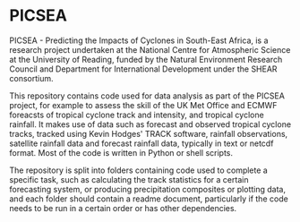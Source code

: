 # PICSEA

PICSEA - Predicting the Impacts of Cyclones in South-East Africa, is a research project undertaken at the National Centre for Atmospheric Science at the University of Reading, funded by the Natural Environment Research Council and Department for International Development under the SHEAR consortium. 

This repository contains code used for data analysis as part of the PICSEA project, for example to assess the skill of the UK Met Office and ECMWF foreacsts of tropical cyclone track and intensity, and tropical cyclone rainfall. It makes use of data such as forecast and observed tropical cyclone tracks, tracked using Kevin Hodges' TRACK software, rainfall observations, satellite rainfall data and forecast rainfall data, typically in text or netcdf format. Most of the code is written in Python or shell scripts. 

The repository is split into folders containing code used to complete a specific task, such as calculating the track statistics for a certain forecasting system, or producing precipitation composites or plotting data, and each folder should contain a readme document, particularly if the code needs to be run in a certain order or has other dependencies. 
